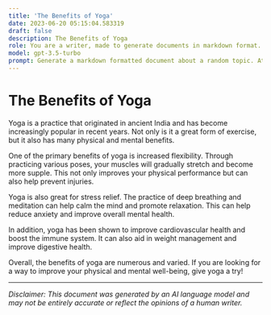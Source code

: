 ```yaml
---
title: 'The Benefits of Yoga'
date: 2023-06-20 05:15:04.583319
draft: false
description: The Benefits of Yoga
role: You are a writer, made to generate documents in markdown format. It is very important that all of the documents you generate are in valid markdown format.
model: gpt-3.5-turbo
prompt: Generate a markdown formatted document about a random topic. At the bottom, include a disclaimer explaining that the document was generated by you. The first line of the document should be the title. Make sure that the entire document is in proper markdown format, using a mix of various tags to make the document visually appealing.
---
```


# The Benefits of Yoga

Yoga is a practice that originated in ancient India and has become increasingly popular in recent years. Not only is it a great form of exercise, but it also has many physical and mental benefits.

One of the primary benefits of yoga is increased flexibility. Through practicing various poses, your muscles will gradually stretch and become more supple. This not only improves your physical performance but can also help prevent injuries.

Yoga is also great for stress relief. The practice of deep breathing and meditation can help calm the mind and promote relaxation. This can help reduce anxiety and improve overall mental health.

In addition, yoga has been shown to improve cardiovascular health and boost the immune system. It can also aid in weight management and improve digestive health.

Overall, the benefits of yoga are numerous and varied. If you are looking for a way to improve your physical and mental well-being, give yoga a try!

---

*Disclaimer: This document was generated by an AI language model and may not be entirely accurate or reflect the opinions of a human writer.*